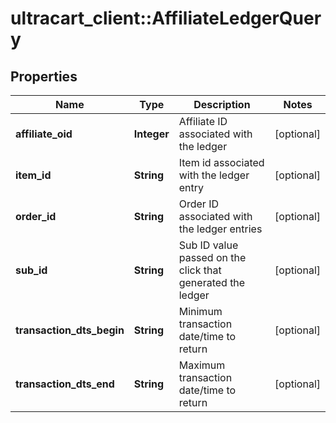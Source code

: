 # ultracart_client::AffiliateLedgerQuery

## Properties
Name | Type | Description | Notes
------------ | ------------- | ------------- | -------------
**affiliate_oid** | **Integer** | Affiliate ID associated with the ledger | [optional] 
**item_id** | **String** | Item id associated with the ledger entry | [optional] 
**order_id** | **String** | Order ID associated with the ledger entries | [optional] 
**sub_id** | **String** | Sub ID value passed on the click that generated the ledger | [optional] 
**transaction_dts_begin** | **String** | Minimum transaction date/time to return | [optional] 
**transaction_dts_end** | **String** | Maximum transaction date/time to return | [optional] 


